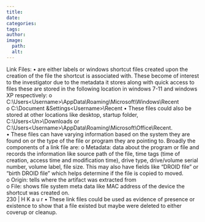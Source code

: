 ```yaml
---
title: 
date: 
categories: 
tags: 
author: 
image:
  path: 
  alt: 
---
```

Link Files: 
• are either labels or windows shortcut files created upon the creation of the file the 
shortcut is associated with. These become of interest to the investigator due to the 
metadata it stores along with quick access to files these are stored in the following 
location in windows 7-11 and windows XP respectively: 
o C:\Users\<Username>\AppData\Roaming\Microsoft\Windows\Recent  
o C:\Document &Settings\<Username>\Recent 
• These files could also be stored at other locations like desktop, startup folder, 
C:\Users\<Un>\Downloads or 
C:\Users\<Username>\AppData\Roaming\Microsoft\Office\Recent.  
• These files can have varying information based on the system they are found on or the 
type of the file or program they are pointing to. Broadly the components of a link file 
are: 
o Metadata: data about the program or file and records the information like 
source path of the file, time tags (time of creation, access time and modification 
time), drive type, drive/volume serial number, volume label, file size. This may 
also have fields like “DROID file” or “birth DROID file” which helps determine if 
the file is copied to moved.   
o Origin: tells where the artifact was extracted from  
o File: shows file system meta data like MAC address of the device the shortcut 
was created on.  
230 | H K a u r 
• These link files could be used as evidence of presence or existence to show that a file 
existed but maybe were deleted to either coverup or cleanup.
